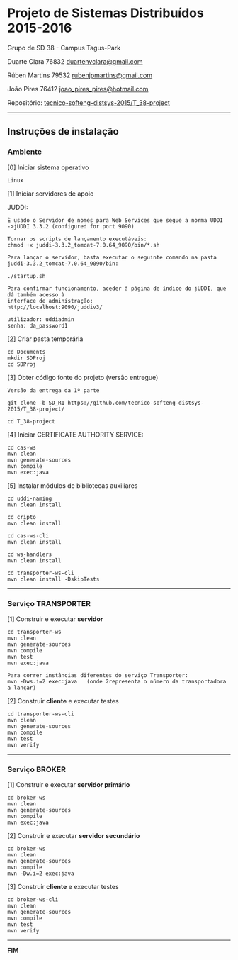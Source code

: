 # Projeto de Sistemas Distribuídos 2015-2016 #

Grupo de SD 38 - Campus Tagus-Park

Duarte Clara 76832 duartenvclara@gmail.com

Rúben Martins 79532 rubenjpmartins@gmail.com

João Pires 76412 joao_pires_pires@hotmail.com 

Repositório:
[tecnico-softeng-distsys-2015/T_38-project](https://github.com/tecnico-softeng-distsys-2015/T_38-project/)

-------------------------------------------------------------------------------

## Instruções de instalação

### Ambiente

[0] Iniciar sistema operativo
```
Linux
```

[1] Iniciar servidores de apoio

JUDDI:
```
É usado o Servidor de nomes para Web Services que segue a norma UDDI 
->jUDDI 3.3.2 (configured for port 9090)

Tornar os scripts de lançamento executáveis:
chmod +x juddi-3.3.2_tomcat-7.0.64_9090/bin/*.sh

Para lançar o servidor, basta executar o seguinte comando na pasta 
juddi-3.3.2_tomcat-7.0.64_9090/bin:

./startup.sh

Para confirmar funcionamento, aceder à página de índice do jUDDI, que dá também acesso à 
interface de administração:
http://localhost:9090/juddiv3/

utilizador: uddiadmin
senha: da_password1
```

[2] Criar pasta temporária

```
cd Documents
mkdir SDProj
cd SDProj
```

[3] Obter código fonte do projeto (versão entregue)

```
Versão da entrega da 1ª parte

git clone -b SD_R1 https://github.com/tecnico-softeng-distsys-2015/T_38-project/

cd T_38-project
```

[4] Iniciar CERTIFICATE AUTHORITY SERVICE:

```
cd cas-ws
mvn clean
mvn generate-sources
mvn compile
mvn exec:java
```

[5] Instalar módulos de bibliotecas auxiliares

```
cd uddi-naming
mvn clean install
```

```
cd cripto
mvn clean install
```

```
cd cas-ws-cli
mvn clean install 
```

```
cd ws-handlers
mvn clean install 
```

```
cd transporter-ws-cli
mvn clean install -DskipTests
```

-------------------------------------------------------------------------------

### Serviço TRANSPORTER

[1] Construir e executar **servidor**

```
cd transporter-ws
mvn clean 
mvn generate-sources
mvn compile
mvn test
mvn exec:java

Para correr instâncias diferentes do serviço Transporter:
mvn -Dws.i=2 exec:java   (onde 2representa o número da transportadora a lançar)
```

[2] Construir **cliente** e executar testes

```
cd transporter-ws-cli
mvn clean 
mvn generate-sources
mvn compile
mvn test
mvn verify
```

-------------------------------------------------------------------------------

### Serviço BROKER

[1] Construir e executar **servidor primário**

```
cd broker-ws
mvn clean 
mvn generate-sources
mvn compile
mvn exec:java
```

[2] Construir e executar **servidor secundário**

```
cd broker-ws
mvn clean 
mvn generate-sources
mvn compile
mvn -Dw.i=2 exec:java
```

[3] Construir **cliente** e executar testes

```
cd broker-ws-cli
mvn clean
mvn generate-sources
mvn compile
mvn test
mvn verify
```
-------------------------------------------------------------------------------
**FIM**
